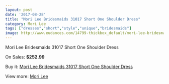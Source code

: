 ```yaml
---
layout: post
date: '2017-08-28'
title: "Mori Lee Bridesmaids 31017 Short One Shoulder Dress"
category: Mori Lee
tags: ["dresses","short","style","unique","bridesmaids"]
image: http://www.eudances.com/14799-thickbox_default/mori-lee-bridesmaids-31017-short-one-shoulder-dress.jpg
---
```

Mori Lee Bridesmaids 31017 Short One Shoulder Dress

On Sales: **$252.99**
<a href="https://www.eudances.com/en/mori-lee/4415-mori-lee-bridesmaids-31017-short-one-shoulder-dress.html"><amp-img layout="responsive" width="600" height="600" src="//www.eudances.com/14799-thickbox_default/mori-lee-bridesmaids-31017-short-one-shoulder-dress.jpg" alt="Mori Lee Bridesmaids 31017 Short One Shoulder Dress 0" /></a>
<a href="https://www.eudances.com/en/mori-lee/4415-mori-lee-bridesmaids-31017-short-one-shoulder-dress.html"><amp-img layout="responsive" width="600" height="600" src="//www.eudances.com/14803-thickbox_default/mori-lee-bridesmaids-31017-short-one-shoulder-dress.jpg" alt="Mori Lee Bridesmaids 31017 Short One Shoulder Dress 1" /></a>
<a href="https://www.eudances.com/en/mori-lee/4415-mori-lee-bridesmaids-31017-short-one-shoulder-dress.html"><amp-img layout="responsive" width="600" height="600" src="//www.eudances.com/14802-thickbox_default/mori-lee-bridesmaids-31017-short-one-shoulder-dress.jpg" alt="Mori Lee Bridesmaids 31017 Short One Shoulder Dress 2" /></a>
<a href="https://www.eudances.com/en/mori-lee/4415-mori-lee-bridesmaids-31017-short-one-shoulder-dress.html"><amp-img layout="responsive" width="600" height="600" src="//www.eudances.com/14801-thickbox_default/mori-lee-bridesmaids-31017-short-one-shoulder-dress.jpg" alt="Mori Lee Bridesmaids 31017 Short One Shoulder Dress 3" /></a>
<a href="https://www.eudances.com/en/mori-lee/4415-mori-lee-bridesmaids-31017-short-one-shoulder-dress.html"><amp-img layout="responsive" width="600" height="600" src="//www.eudances.com/14800-thickbox_default/mori-lee-bridesmaids-31017-short-one-shoulder-dress.jpg" alt="Mori Lee Bridesmaids 31017 Short One Shoulder Dress 4" /></a>

Buy it: [Mori Lee Bridesmaids 31017 Short One Shoulder Dress](https://www.eudances.com/en/mori-lee/4415-mori-lee-bridesmaids-31017-short-one-shoulder-dress.html "Mori Lee Bridesmaids 31017 Short One Shoulder Dress")

View more: [Mori Lee](https://www.eudances.com/en/65-mori-lee "Mori Lee")
